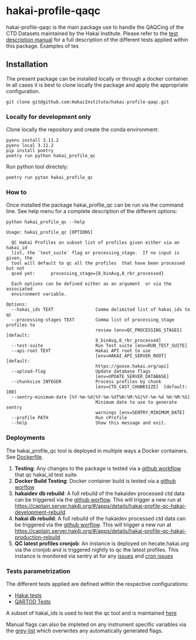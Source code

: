 # hakai-profile-qaqc

hakai-profile-qaqc is the main package use to handle the QAQCing of the CTD Datasets maintained by the Hakai Institute. Please refer to the [test description manual](tests_description.md) for a full description of the different tests applied within this package. Examples of tes

## Installation

The present package can be installed locally or through a docker container.
In all cases it is best to clone locally the package and apply the appropriate configuration.

```terminal
git clone git@github.com:HakaiInstitute/hakai-profile-qaqc.git
```

### Locally for development only

Clone locally the repository and create the conda environment:

```terminal
pyenv install 3.11.2
pyenv local 3.11.2
pip install poetry
poetry run python hakai_profile_qc
```

Run python tool directely:

```terminal
poetry run pyton hakai_profile_qc
```

### How to

Once installed the package hakai_profile_qc can be run via the command line. See help menu for a complete description of the different options:

```console
python hakai_profile_qc --help

Usage: hakai_profile_qc [OPTIONS]

  QC Hakai Profiles on subset list of profiles given either via an  hakai_id
  list, the `test_suite` flag or processing_stage.  If no input is given, the
  tool will default to qc all the profiles  that have been processed but not
  qced yet:      processing_stage={8_binAvg,8_rbr_processed}

  Each options can be defined either as an argument  or via the associated
  environment variable.

Options:
  --hakai_ids TEXT                Comma delimited list of hakai_ids to qc
  --processing-stages TEXT        Comma list of processing_stage profiles to
                                  review [env=QC_PROCESSING_STAGES]  [default:
                                  8_binAvg,8_rbr_processed]
  --test-suite                    Run Test suite [env=RUN_TEST_SUITE]
  --api-root TEXT                 Hakai API root to use
                                  [env=HAKAI_API_SERVER_ROOT]  [default:
                                  https://goose.hakai.org/api]
  --upload-flag                   Update database flags
                                  [env=UPDATE_SERVER_DATABASE]
  --chunksize INTEGER             Process profiles by chunk
                                  [env=CTD_CAST_CHUNKSIZE]  [default: 100]
  --sentry-minimum-date [%Y-%m-%d|%Y-%m-%dT%H:%M:%S|%Y-%m-%d %H:%M:%S]
                                  Minimum date to use to generate sentry
                                  warnings [env=SENTRY_MINIMUM_DATE]
  --profile PATH                  Run cProfile
  --help                          Show this message and exit.
```

### Deployments

The hakai_profile_qc tool is deployed in multiple ways a Docker containers. See [Dockerfile](Dockerfile).

1. **Testing**: Any changes to the package is tested via a [github workflow](.github/workflows/test-package-install.yml) that qc hakai_id test suite.
2. **Docker Build Testing**: Docker container build is tested via a [github worflow](.github/workflows/test-docker-build.yml)
3. **hakaidev db rebuild**: A full rebuild of the hakaidev processed ctd data can be triggered via the [github worflow](.github/workflows/run-qc-rebuild-hakaidev-development.yml). This will trigger a new run at <https://captain.server.hak4i.org/#/apps/details/hakai-profile-qc-hakai-development-rebuild>
4. **hakai db rebuild**: A full rebuild of the hakaidev processed ctd data can be triggered via the [github worflow](.github/workflows/run-qc-rebuild-hakaidev-production.yml). This will trigger a new run at <https://captain.server.hak4i.org/#/apps/details/hakai-profile-qc-hakai-production-rebuild>
5. **QC latest profiles cronjob**: An instance is deployed on hecate.hakai.org via the cronjob and is triggered nightly to qc the latest profiles. This instance is monitored via sentry at for any [issues](https://hakai-institute.sentry.io/projects/ctd-auto-qc/?project=6685251) and [cron issues](https://hakai-institute.sentry.io/crons/8ac7c3da-4e18-4c7b-9ce9-c0fa22956775/?project=6685251&statsPeriod=7d)

### Tests parametrization

The different tests applied are defined within the respective configurations:

- [Hakai tests](hakai_profile_qc/config/hakai_ctd_profile_tests_config.json)
- [QARTOD Tests](hakai_profile_qc/config/hakai_ctd_profile_qartod_test_config.json)

A subset of hakai_ids is used to test the qc tool and is maintained [here](hakai_profile_qc/config/HAKAI_ID_TEST_SUITE.txt)

Manual flags can also be impleted on any instrument specific variables via the [grey-list](hakai_profile_qc/HakaiProfileDatasetGreyList.csv) which overwrites any automatically generated flags.
